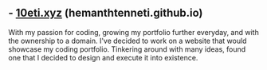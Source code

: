 ## - **[10eti.xyz](https://10eti.xyz)** (hemanthtenneti.github.io)
With my passion for coding, growing my portfolio further everyday, and with the ownership to a domain. I've decided to work on a website that would showcase my coding portfolio.
Tinkering around with many ideas, found one that I decided to design and execute it into existence.
